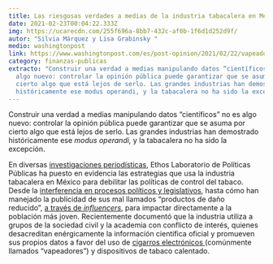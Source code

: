 ```yaml
---
title: Las riesgosas verdades a medias de la industria tabacalera en México
date: 2021-02-23T00:04:22.333Z
img: https://ucarecdn.com/255f696a-8bb7-432c-af0b-1f6d1d252d9f/
autor: "Silvia Márquez y Lisa Grabinsky "
medio: washingtonpost
link: https://www.washingtonpost.com/es/post-opinion/2021/02/22/vapeadores-mexico-industria-tabaco-mentiras/
category: finanzas-publicas
extracto: "Construir una verdad a medias manipulando datos “científicos” no es
  algo nuevo: controlar la opinión pública puede garantizar que se asuma por
  cierto algo que está lejos de serlo. Las grandes industrias han demostrado
  históricamente ese modus operandi, y la tabacalera no ha sido la excepción."
---
```

Construir una verdad a medias manipulando datos “científicos” no es algo nuevo: controlar la opinión pública puede garantizar que se asuma por cierto algo que está lejos de serlo. Las grandes industrias han demostrado históricamente ese *modus operandi,* y la tabacalera no ha sido la excepción.

En diversas [investigaciones periodísticas](https://www.ethos.org.mx/ethos-publications/tabacaleras-apoyan-el-quedateencasa-pero-fumando-2/), Ethos Laboratorio de Políticas Públicas ha puesto en evidencia las estrategias que usa la industria tabacalera en México para debilitar las políticas de control del tabaco. Desde la [interferencia en procesos políticos y legislativos](https://www.ethos.org.mx/ethos-publications/asi-ha-sido-la-jugada-maestra-de-las-tabacaleras/), hasta cómo han manejado la publicidad de sus mal llamados “productos de daño reducido”, [a través de *influencers*](https://www.ethos.org.mx/ethos-publications/los-influencers-de-la-nicotina/), para impactar directamente a la población más joven. Recientemente documentó que la industria utiliza a grupos de la sociedad civil y la academia con conflicto de interés, quienes desacreditan enérgicamente la información científica oficial y promueven sus propios datos a favor del uso de [cigarros electrónicos ](https://www.ethos.org.mx/ethos-publications/las-ocultas-conexiones-entre-la-industria-del-tabaco-y-los-voceros-a-favor-del-vapeo-en-mexico/)(comúnmente llamados “vapeadores”) y dispositivos de tabaco calentado.